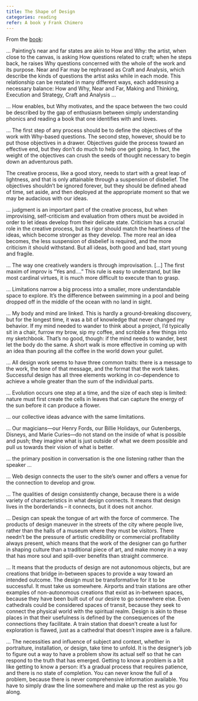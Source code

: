 ```yaml
---
title: The Shape of Design
categories: reading
refer: A book y Frank Chimero
---
```

From the [book](https://shapeofdesignbook.com):

… Painting’s near and far states are akin to How and Why: the artist, when close to the canvas, is asking How questions related to craft; when he steps back, he raises Why questions concerned with the whole of the work and its purpose. Near and Far may be rephrased as Craft and Analysis, which describe the kinds of questions the artist asks while in each mode. This relationship can be restated in many different ways, each addressing a necessary balance: How and Why, Near and Far, Making and Thinking, Execution and Strategy, Craft and Analysis …

… How enables, but Why motivates, and the space between the two could be described by the gap of enthusiasm between simply understanding phonics and reading a book that one identifies with and loves. 

… The first step of any process should be to define the objectives of the work with Why-based questions. The second step, however, should be to put those objectives in a drawer. Objectives guide the process toward an effective end, but they don’t do much to help one get going. In fact, the weight of the objectives can crush the seeds of thought necessary to begin down an adventurous path.

The creative process, like a good story, needs to start with a great leap of lightness, and that is only attainable through a suspension of disbelief. The objectives shouldn’t be ignored forever, but they should be defined ahead of time, set aside, and then deployed at the appropriate moment so that we may be audacious with our ideas.

… judgment is an important part of the creative process, but when improvising, self-criticism and evaluation from others must be avoided in order to let ideas develop from their delicate state. Criticism has a crucial role in the creative process, but its rigor should match the heartiness of the ideas, which become stronger as they develop. The more real an idea becomes, the less suspension of disbelief is required, and the more criticism it should withstand. But all ideas, both good and bad, start young and fragile.

… The way one creatively wanders is through improvisation. […] The first maxim of improv is “Yes and….” This rule is easy to understand, but like most cardinal virtues, it is much more difficult to execute than to grasp. 

… Limitations narrow a big process into a smaller, more understandable space to explore. It’s the difference between swimming in a pool and being dropped off in the middle of the ocean with no land in sight.

… My body and mind are linked. This is hardly a ground-breaking discovery, but for the longest time, it was a bit of knowledge that never changed my behavior. If my mind needed to wander to think about a project, I’d typically sit in a chair, furrow my brow, sip my coffee, and scribble a few things into my sketchbook. That’s no good, though: if the mind needs to wander, best let the body do the same. A short walk is more effective in coming up with an idea than pouring all the coffee in the world down your gullet.

… All design work seems to have three common traits: there is a message to the work, the tone of that message, and the format that the work takes. Successful design has all three elements working in co-dependence to achieve a whole greater than the sum of the individual parts.

… Evolution occurs one step at a time, and the size of each step is limited: nature must first create the cells in leaves that can capture the energy of the sun before it can produce a flower.

… our collective ideas advance with the same limitations.

… Our magicians—our Henry Fords, our Billie Holidays, our Gutenbergs, Disneys, and Marie Curies—do not stand on the inside of what is possible and push; they imagine what is just outside of what we deem possible and pull us towards their vision of what is better. 

… the primary position in conversation is the one listening rather than the speaker …

… Web design connects the user to the site’s owner and offers a venue for the connection to develop and grow.

… The qualities of design consistently change, because there is a wide variety of characteristics in what design connects. It means that design lives in the borderlands – it connects, but it does not anchor. 

… Design can speak the tongue of art with the force of commerce. The products of design maneuver in the streets of the city where people live, rather than the halls of a museum where they must be visitors. There needn’t be the pressure of artistic credibility or commercial profitability always present, which means that the work of the designer can go further in shaping culture than a traditional piece of art, and make money in a way that has more soul and spill-over benefits than straight commerce.

… It means that the products of design are not autonomous objects, but are creations that bridge in-between spaces to provide a way toward an intended outcome. The design must be transformative for it to be successful. It must take us somewhere. Airports and train stations are other examples of non-autonomous creations that exist as in-between spaces, because they have been built out of our desire to go somewhere else. Even cathedrals could be considered spaces of transit, because they seek to connect the physical world with the spiritual realm. Design is akin to these places in that their usefulness is defined by the consequences of the connections they facilitate. A train station that doesn’t create a lust for exploration is flawed, just as a cathedral that doesn’t inspire awe is a failure.

… The necessities and influence of subject and context, whether in portraiture, installation, or design, take time to unfold. It is the designer’s job to figure out a way to have a problem show its actual self so that he can respond to the truth that has emerged. Getting to know a problem is a bit like getting to know a person: it’s a gradual process that requires patience, and there is no state of completion. You can never know the full of a problem, because there is never comprehensive information available. You have to simply draw the line somewhere and make up the rest as you go along.


